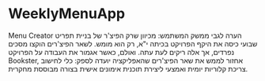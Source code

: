 # WeeklyMenuApp
Menu Creator 
הערה לגבי ממשק המשתמש: מכיוון שרק הפיצ'ר של בניית תפריט שבועי כיסה את היקף הפרויקט בכיתה י"א, רק הוא מומש. לשאר הפיצ'רים הוקצו מסכים נפרדים, אך אלה ריקים לעת עתה. ואולם, כאשר אגמור את העבודה על הפרויקט Bookster, אחזור לממש את שאר הפיצ'רים שהאפליקציה יועדה לספק: כלי לחישוב צריכת קלוריות יומית ואמצעי ליצירת תוכנית אימונים אישית בצורה מבוססת מחקרית.
